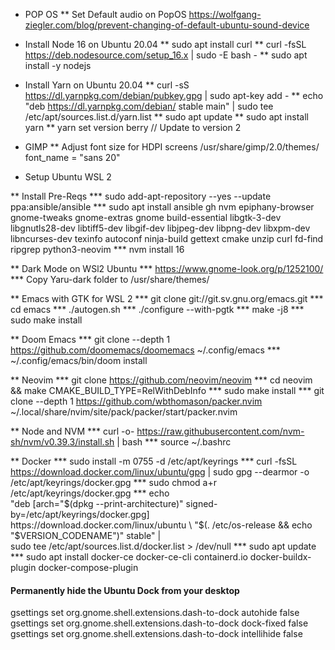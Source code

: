 * POP OS
** Set Default audio on PopOS
https://wolfgang-ziegler.com/blog/prevent-changing-of-default-ubuntu-sound-device

* Install Node 16 on Ubuntu 20.04
** sudo apt install curl
** curl -fsSL https://deb.nodesource.com/setup_16.x | sudo -E bash -
** sudo apt install -y nodejs

* Install Yarn on Ubuntu 20.04
** curl -sS https://dl.yarnpkg.com/debian/pubkey.gpg | sudo apt-key add -
** echo "deb https://dl.yarnpkg.com/debian/ stable main" | sudo tee /etc/apt/sources.list.d/yarn.list
** sudo apt update
** sudo apt install yarn
** yarn set version berry // Update to version 2

* GIMP
** Adjust font size for HDPI screens
/usr/share/gimp/2.0/themes/
font_name = "sans 20"

* Setup Ubuntu WSL 2

** Install Pre-Reqs
*** sudo add-apt-repository --yes --update ppa:ansible/ansible
*** sudo apt install ansible gh nvm epiphany-browser gnome-tweaks gnome-extras gnome build-essential libgtk-3-dev libgnutls28-dev libtiff5-dev libgif-dev libjpeg-dev libpng-dev libxpm-dev libncurses-dev texinfo autoconf ninja-build gettext cmake unzip curl fd-find ripgrep python3-neovim
*** nvm install 16

** Dark Mode on WSl2 Ubuntu
*** https://www.gnome-look.org/p/1252100/
*** Copy Yaru-dark folder to /usr/share/themes/

** Emacs with GTK for WSL 2
*** git clone git://git.sv.gnu.org/emacs.git
*** cd emacs
*** ./autogen.sh
*** ./configure --with-pgtk
*** make -j8
*** sudo make install

** Doom Emacs
*** git clone --depth 1 https://github.com/doomemacs/doomemacs ~/.config/emacs
*** ~/.config/emacs/bin/doom install

** Neovim
*** git clone https://github.com/neovim/neovim
*** cd neovim && make CMAKE_BUILD_TYPE=RelWithDebInfo
*** sudo make install
*** git clone --depth 1 https://github.com/wbthomason/packer.nvim ~/.local/share/nvim/site/pack/packer/start/packer.nvim

** Node and NVM
*** curl -o- https://raw.githubusercontent.com/nvm-sh/nvm/v0.39.3/install.sh | bash
*** source ~/.bashrc

** Docker
*** sudo install -m 0755 -d /etc/apt/keyrings
*** curl -fsSL https://download.docker.com/linux/ubuntu/gpg | sudo gpg --dearmor -o /etc/apt/keyrings/docker.gpg
*** sudo chmod a+r /etc/apt/keyrings/docker.gpg
*** echo \
  "deb [arch="$(dpkg --print-architecture)" signed-by=/etc/apt/keyrings/docker.gpg] https://download.docker.com/linux/ubuntu \
  "$(. /etc/os-release && echo "$VERSION_CODENAME")" stable" | \
  sudo tee /etc/apt/sources.list.d/docker.list > /dev/null
*** sudo apt update
*** sudo apt install docker-ce docker-ce-cli containerd.io docker-buildx-plugin docker-compose-plugin

#### Permanently hide the Ubuntu Dock from your desktop
gsettings set org.gnome.shell.extensions.dash-to-dock autohide false
gsettings set org.gnome.shell.extensions.dash-to-dock dock-fixed false
gsettings set org.gnome.shell.extensions.dash-to-dock intellihide false

